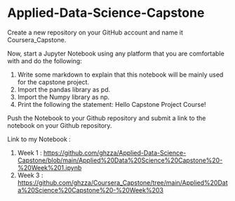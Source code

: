 # Applied-Data-Science-Capstone

Create a new repository on your GitHub account and name it Coursera_Capstone.

Now, start a Jupyter Notebook using any platform that you are comfortable with and do the following:

1. Write some markdown to explain that this notebook will be mainly used for the capstone project.
2. Import the pandas library as pd.
3. Import the Numpy library as np.
4. Print the following the statement: Hello Capstone Project Course!

Push the Notebook to your Github repository and submit a link to the notebook on your Github repository.

Link to my Notebook : 
1. Week 1 : https://github.com/ghzza/Applied-Data-Science-Capstone/blob/main/Applied%20Data%20Science%20Capstone%20-%20Week%201.ipynb 
2. Week 3 : https://github.com/ghzza/Coursera_Capstone/tree/main/Applied%20Data%20Science%20Capstone%20-%20Week%203
